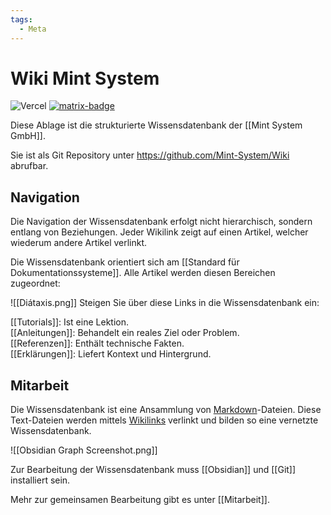 ```yaml
---
tags:
  - Meta
---
```


# Wiki Mint System


![Vercel](https://vercelbadge.vercel.app/api/mint-system/wiki) [![matrix-badge](https://matrix.to/img/matrix-badge.svg)](https://matrix.to/#/#allgemein:mint-system.ch)

Diese Ablage ist die strukturierte Wissensdatenbank der [[Mint System GmbH]].

Sie ist als Git Repository unter <https://github.com/Mint-System/Wiki> abrufbar.

## Navigation

Die Navigation der Wissensdatenbank erfolgt nicht hierarchisch, sondern entlang von Beziehungen. Jeder Wikilink zeigt auf einen Artikel, welcher wiederum andere Artikel verlinkt.

Die Wissensdatenbank orientiert sich am [[Standard für Dokumentationssysteme]]. Alle Artikel werden diesen Bereichen zugeordnet:

![[Diátaxis.png]]
Steigen Sie über diese Links in die Wissensdatenbank ein:

[[Tutorials]]: Ist eine Lektion.\
[[Anleitungen]]:  Behandelt ein reales Ziel oder Problem.\
[[Referenzen]]: Enthält technische Fakten.\
[[Erklärungen]]:  Liefert Kontext und Hintergrund.

## Mitarbeit

Die Wissensdatenbank ist eine Ansammlung von [Markdown](https://de.wikipedia.org/wiki/Markdown)-Dateien. Diese Text-Dateien werden mittels [Wikilinks](https://de.wikipedia.org/wiki/Hilfe:Links)  verlinkt und bilden so eine vernetzte Wissensdatenbank.

![[Obsidian Graph Screenshot.png]]

Zur Bearbeitung der Wissensdatenbank muss [[Obsidian]] und [[Git]] installiert sein.

Mehr zur gemeinsamen Bearbeitung gibt es unter [[Mitarbeit]]. 
